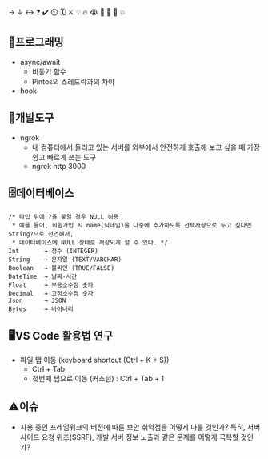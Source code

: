 → ↓ ↔ ❓ ✔️ ⏲️ 🗓️ ⚔️ 💡 🔥 😭 👏 🎵 🚨 💥

## 📝프로그래밍
- async/await
    - 비동기 함수
    - Pintos의 스레드락과의 차이
- hook

## 🚀개발도구
- ngrok
    - 내 컴퓨터에서 돌리고 있는 서버를 외부에서 안전하게 호출해 보고 싶을 때 가장 쉽고 빠르게 쓰는 도구
    - ngrok http 3000

## 🗄️데이터베이스
```pgsql
/* 타입 뒤에 ?을 붙일 경우 NULL 허용
 * 예를 들어, 회원가입 시 name(닉네임)을 나중에 추가하도록 선택사항으로 두고 싶다면 String?으로 선언해서,
 * 데이터베이스에 NULL 상태로 저장되게 할 수 있다. */
Int       → 정수 (INTEGER)
String    → 문자열 (TEXT/VARCHAR)
Boolean   → 불리언 (TRUE/FALSE)
DateTime  → 날짜·시간
Float     → 부동소수점 숫자
Decimal   → 고정소수점 숫자
Json      → JSON
Bytes     → 바이너리
```

## 🖥️VS Code 활용법 연구
- 파일 탭 이동 (keyboard shortcut (Ctrl + K + S))
    - Ctrl + Tab   
    - 첫번째 탭으로 이동 (커스텀) : Ctrl + Tab + 1

## ⚠️이슈
- 사용 중인 프레임워크의 버전에 따른 보안 취약점을 어떻게 다룰 것인가?
    특히, 서버 사이드 요청 위조(SSRF), 개발 서버 정보 노출과 같은 문제를 어떻게 극복할 것인가?

